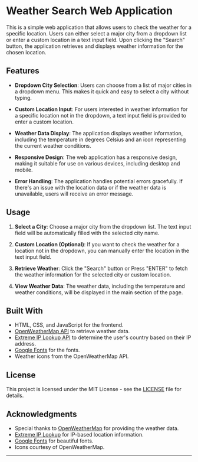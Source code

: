# Weather Search Web Application

This is a simple web application that allows users to check the weather for a specific location. Users can either select a major city from a dropdown list or enter a custom location in a text input field. Upon clicking the "Search" button, the application retrieves and displays weather information for the chosen location.

## Features

- **Dropdown City Selection**: Users can choose from a list of major cities in a dropdown menu. This makes it quick and easy to select a city without typing.

- **Custom Location Input**: For users interested in weather information for a specific location not in the dropdown, a text input field is provided to enter a custom location.

- **Weather Data Display**: The application displays weather information, including the temperature in degrees Celsius and an icon representing the current weather conditions.

- **Responsive Design**: The web application has a responsive design, making it suitable for use on various devices, including desktop and mobile.

- **Error Handling**: The application handles potential errors gracefully. If there's an issue with the location data or if the weather data is unavailable, users will receive an error message.

## Usage

1. **Select a City**: Choose a major city from the dropdown list. The text input field will be automatically filled with the selected city name.

2. **Custom Location (Optional)**: If you want to check the weather for a location not in the dropdown, you can manually enter the location in the text input field.

3. **Retrieve Weather**: Click the "Search" button or Press "ENTER" to fetch the weather information for the selected city or custom location.

4. **View Weather Data**: The weather data, including the temperature and weather conditions, will be displayed in the main section of the page.

## Built With

- HTML, CSS, and JavaScript for the frontend.
- [OpenWeatherMap API](https://openweathermap.org/) to retrieve weather data.
- [Extreme IP Lookup API](https://extreme-ip-lookup.com/) to determine the user's country based on their IP address.
- [Google Fonts](https://fonts.google.com/) for the fonts.
- Weather icons from the OpenWeatherMap API.

## License

This project is licensed under the MIT License - see the [LICENSE](LICENSE) file for details.

## Acknowledgments

- Special thanks to [OpenWeatherMap](https://openweathermap.org/) for providing the weather data.
- [Extreme IP Lookup](https://extreme-ip-lookup.com/) for IP-based location information.
- [Google Fonts](https://fonts.google.com/) for beautiful fonts.
- Icons courtesy of OpenWeatherMap.

---
